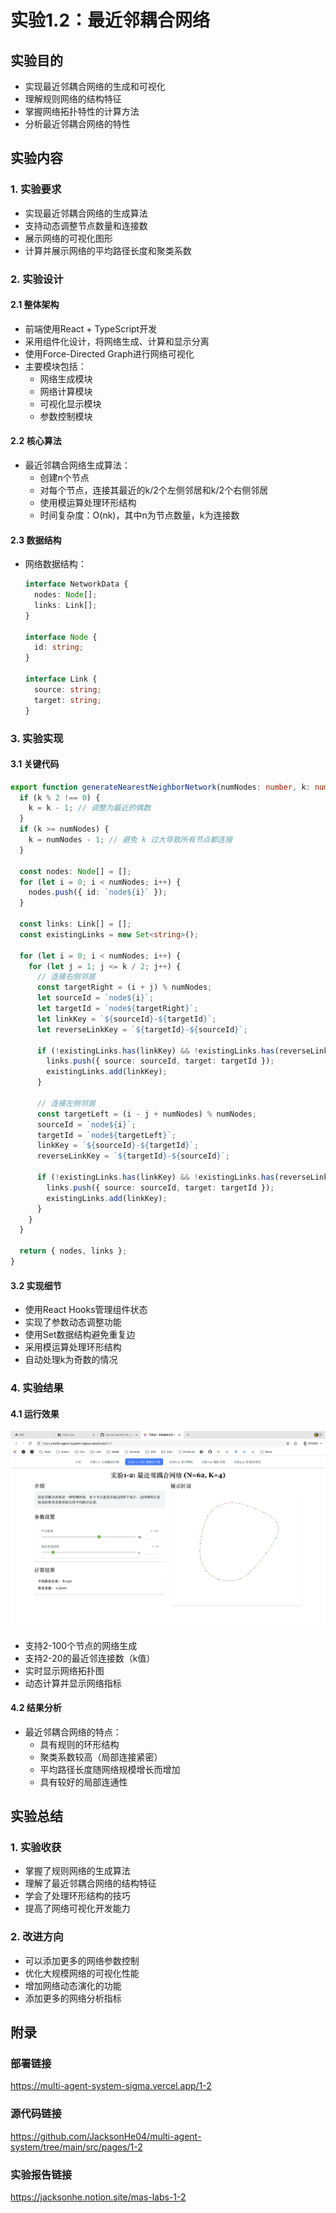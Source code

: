 # 实验1.2：最近邻耦合网络

## 实验目的
- 实现最近邻耦合网络的生成和可视化
- 理解规则网络的结构特征
- 掌握网络拓扑特性的计算方法
- 分析最近邻耦合网络的特性

## 实验内容
### 1. 实验要求
- 实现最近邻耦合网络的生成算法
- 支持动态调整节点数量和连接数
- 展示网络的可视化图形
- 计算并展示网络的平均路径长度和聚类系数

### 2. 实验设计
#### 2.1 整体架构
- 前端使用React + TypeScript开发
- 采用组件化设计，将网络生成、计算和显示分离
- 使用Force-Directed Graph进行网络可视化
- 主要模块包括：
  - 网络生成模块
  - 网络计算模块
  - 可视化显示模块
  - 参数控制模块

#### 2.2 核心算法
- 最近邻耦合网络生成算法：
  - 创建n个节点
  - 对每个节点，连接其最近的k/2个左侧邻居和k/2个右侧邻居
  - 使用模运算处理环形结构
  - 时间复杂度：O(nk)，其中n为节点数量，k为连接数

#### 2.3 数据结构
- 网络数据结构：
  ```typescript
  interface NetworkData {
    nodes: Node[];
    links: Link[];
  }
  
  interface Node {
    id: string;
  }
  
  interface Link {
    source: string;
    target: string;
  }
  ```

### 3. 实验实现
#### 3.1 关键代码
```typescript
export function generateNearestNeighborNetwork(numNodes: number, k: number): NetworkData {
  if (k % 2 !== 0) {
    k = k - 1; // 调整为最近的偶数
  }
  if (k >= numNodes) {
    k = numNodes - 1; // 避免 k 过大导致所有节点都连接
  }

  const nodes: Node[] = [];
  for (let i = 0; i < numNodes; i++) {
    nodes.push({ id: `node${i}` });
  }

  const links: Link[] = [];
  const existingLinks = new Set<string>();

  for (let i = 0; i < numNodes; i++) {
    for (let j = 1; j <= k / 2; j++) {
      // 连接右侧邻居
      const targetRight = (i + j) % numNodes;
      let sourceId = `node${i}`;
      let targetId = `node${targetRight}`;
      let linkKey = `${sourceId}-${targetId}`;
      let reverseLinkKey = `${targetId}-${sourceId}`;

      if (!existingLinks.has(linkKey) && !existingLinks.has(reverseLinkKey)) {
        links.push({ source: sourceId, target: targetId });
        existingLinks.add(linkKey);
      }

      // 连接左侧邻居
      const targetLeft = (i - j + numNodes) % numNodes;
      sourceId = `node${i}`;
      targetId = `node${targetLeft}`;
      linkKey = `${sourceId}-${targetId}`;
      reverseLinkKey = `${targetId}-${sourceId}`;

      if (!existingLinks.has(linkKey) && !existingLinks.has(reverseLinkKey)) {
        links.push({ source: sourceId, target: targetId });
        existingLinks.add(linkKey);
      }
    }
  }

  return { nodes, links };
}
```

#### 3.2 实现细节
- 使用React Hooks管理组件状态
- 实现了参数动态调整功能
- 使用Set数据结构避免重复边
- 采用模运算处理环形结构
- 自动处理k为奇数的情况

### 4. 实验结果
#### 4.1 运行效果
![1-2 最近邻耦合网络](./images/1-2.png)
- 支持2-100个节点的网络生成
- 支持2-20的最近邻连接数（k值）
- 实时显示网络拓扑图
- 动态计算并显示网络指标

#### 4.2 结果分析
- 最近邻耦合网络的特点：
  - 具有规则的环形结构
  - 聚类系数较高（局部连接紧密）
  - 平均路径长度随网络规模增长而增加
  - 具有较好的局部连通性

## 实验总结
### 1. 实验收获
- 掌握了规则网络的生成算法
- 理解了最近邻耦合网络的结构特征
- 学会了处理环形结构的技巧
- 提高了网络可视化开发能力

### 2. 改进方向
- 可以添加更多的网络参数控制
- 优化大规模网络的可视化性能
- 增加网络动态演化的功能
- 添加更多的网络分析指标

## 附录
### 部署链接
https://multi-agent-system-sigma.vercel.app/1-2
### 源代码链接
https://github.com/JacksonHe04/multi-agent-system/tree/main/src/pages/1-2
### 实验报告链接
https://jacksonhe.notion.site/mas-labs-1-2
